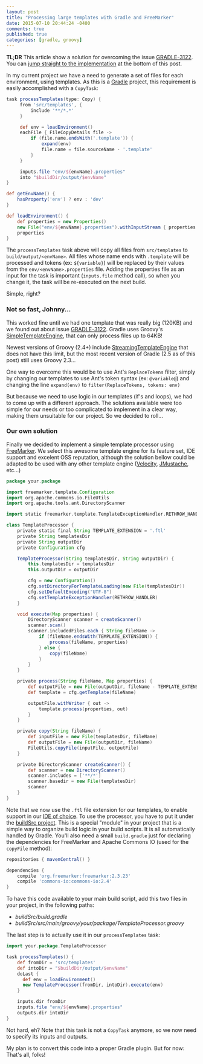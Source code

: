 ```yaml
---
layout: post
title: "Processing large templates with Gradle and FreeMarker"
date: 2015-07-10 20:44:24 -0400
comments: true
published: true
categories: [gradle, groovy]
---
```


__TL;DR__ This article show a solution for overcoming the issue [GRADLE-3122](https://issues.gradle.org/browse/GRADLE-3122).
You can [jump straight to the implementation](/blog/2015/07/10/processing-large-templates-with-gradle-and-freemarker/#final-solution)
at the bottom of this post.

In my current project we have a need to generate a set of files for each environment, using templates. As this is a
[Gradle](http://gradle.org) project, this requirement is easily accomplished with a `CopyTask`:

<!-- more -->

```groovy build.gradle
task processTemplates(type: Copy) {
     from 'src/templates', {
         include '**/*.*'
     }

     def env = loadEnvironment()
     eachFile { FileCopyDetails file ->
         if (file.name.endsWith('.template')) {
             expand(env)
             file.name = file.sourceName - '.template'
         }
     }

     inputs.file "env/${envName}.properties"
     into "$buildDir/output/$envName"
}

def getEnvName() {
    hasProperty('env') ? env : 'dev'
}

def loadEnvironment() {
    def properties = new Properties()
    new File("env/${envName}.properties").withInputStream { properties.load(it) }
    properties
}
```

The `processTemplates` task above will copy all files from `src/templates` to `build/output/<envName>`. All files whose
name ends with `.template` will be processed and tokens (ex: `${variable}`) will be replaced by their values from the
`env/<envName>.properties` file. Adding the properties file as an input for the task is important (`inputs.file` method
call), so when you change it, the task will be re-executed on the next build.

Simple, right?

### Not so fast, Johnny...

This worked fine until we had one template that was really big (120KB) and we found out about issue
[GRADLE-3122](https://issues.gradle.org/browse/GRADLE-3122). Gradle uses Groovy's
[SimpleTemplateEngine](http://docs.groovy-lang.org/latest/html/documentation/template-engines.html#_simpletemplateengine),
that can only process files up to 64KB!

Newest versions of Groovy (2.4+) include
[StreamingTemplateEngine](http://docs.groovy-lang.org/latest/html/documentation/template-engines.html#_streamingtemplateengine)
that does not have this limit, but the most recent version of Gradle (2.5 as of this post)
still uses Groovy 2.3...

One way to overcome this would be to use Ant's `ReplaceTokens` filter, simply by changing our templates to use Ant's
token syntax (ex: `@variable@`) and changing the line `expand(env)` to `filter(ReplaceTokens, tokens: env)`

But because we need to use logic in our templates (if's and loops), we had to come up with a different approach.
The solutions available were too simple for our needs or too complicated to implement in a clear way, making them
unsuitable for our project. So we decided to roll...

### <a name="final-solution"></a>Our own solution

Finally we decided to implement a simple template processor using [FreeMarker](http://freemarker.org). We select
this awesome template engine for its feature set, IDE support and excelent OSS reputation, although the solution bellow
could be adapted to be used with any other template engine ([Velocity](http://velocity.apache.org),
[JMustache](https://github.com/samskivert/jmustache), etc...)

```groovy buildSrc/src/main/groovy/your/package/TemplateProcessor.groovy
package your.package

import freemarker.template.Configuration
import org.apache.commons.io.FileUtils
import org.apache.tools.ant.DirectoryScanner

import static freemarker.template.TemplateExceptionHandler.RETHROW_HANDLER

class TemplateProcessor {
    private static final String TEMPLATE_EXTENSION = '.ftl'
    private String templatesDir
    private String outputDir
    private Configuration cfg

    TemplateProcessor(String templatesDir, String outputDir) {
        this.templatesDir = templatesDir
        this.outputDir = outputDir

        cfg = new Configuration()
        cfg.setDirectoryForTemplateLoading(new File(templatesDir))
        cfg.setDefaultEncoding("UTF-8")
        cfg.setTemplateExceptionHandler(RETHROW_HANDLER)
    }

    void execute(Map properties) {
        DirectoryScanner scanner = createScanner()
        scanner.scan()
        scanner.includedFiles.each { String fileName ->
            if (fileName.endsWith(TEMPLATE_EXTENSION)) {
                process(fileName, properties)
            } else {
                copy(fileName)
            }
        }
    }

    private process(String fileName, Map properties) {
        def outputFile = new File(outputDir, fileName - TEMPLATE_EXTENSION)
        def template = cfg.getTemplate(fileName)

        outputFile.withWriter { out ->
            template.process(properties, out)
        }
    }

    private copy(String fileName) {
        def inputFile = new File(templatesDir, fileName)
        def outputFile = new File(outputDir, fileName)
        FileUtils.copyFile(inputFile, outputFile)
    }

    private DirectoryScanner createScanner() {
        def scanner = new DirectoryScanner()
        scanner.includes = ['**/*']
        scanner.basedir = new File(templatesDir)
        scanner
    }
}
```
Note that we now use the `.ftl` file extension for our templates, to enable support in our
[IDE of choice](http://jetbrains.com/idea). To use the processor, you have to put it under the
[buildSrc project](https://docs.gradle.org/current/userguide/organizing_build_logic.html#sec:build_sources).
This is a special "module" in your project that is a simple way to organize build logic in your build scripts. It is
all automatically handled by Gradle. You'll also need a small `build.gradle` just for  declaring the dependencies for
FreeMarker and Apache Commons IO (used for the `copyFile` method):

```groovy buildSrc/build.gradle
repositories { mavenCentral() }

dependencies {
    compile 'org.freemarker:freemarker:2.3.23'
    compile 'commons-io:commons-io:2.4'
}
```

To have this code available to your main build script, add this two files in your project, in the following paths:

* _buildSrc/build.gradle_
* _buildSrc/src/main/groovy/your/package/TemplateProcessor.groovy_

The last step is to actually use it in our `processTemplates` task:

```groovy build.gradle
import your.package.TemplateProcessor

task processTemplates() {
    def fromDir = 'src/templates'
    def intoDir = "$buildDir/output/$envName"
    doLast {
      def env = loadEnvironment()
      new TemplateProcessor(fromDir, intoDir).execute(env)
    }

    inputs.dir fromDir
    inputs.file "env/${envName}.properties"
    outputs.dir intoDir
}
```

Not hard, eh? Note that this task is not a `CopyTask` anymore, so we now need to specify its inputs and outputs.

My plan is to convert this code into a proper Gradle plugin. But for now: That's all, folks!
